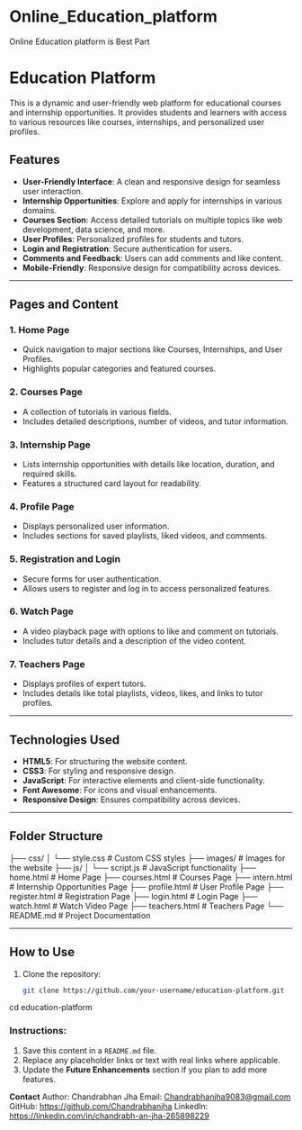# Online_Education_platform
Online Education platform is Best Part 
# Education Platform

This is a dynamic and user-friendly web platform for educational courses and internship opportunities. It provides students and learners with access to various resources like courses, internships, and personalized user profiles.

## Features

- **User-Friendly Interface**: A clean and responsive design for seamless user interaction.
- **Internship Opportunities**: Explore and apply for internships in various domains.
- **Courses Section**: Access detailed tutorials on multiple topics like web development, data science, and more.
- **User Profiles**: Personalized profiles for students and tutors.
- **Login and Registration**: Secure authentication for users.
- **Comments and Feedback**: Users can add comments and like content.
- **Mobile-Friendly**: Responsive design for compatibility across devices.

---

## Pages and Content

### 1. **Home Page**
   - Quick navigation to major sections like Courses, Internships, and User Profiles.
   - Highlights popular categories and featured courses.

### 2. **Courses Page**
   - A collection of tutorials in various fields.
   - Includes detailed descriptions, number of videos, and tutor information.

### 3. **Internship Page**
   - Lists internship opportunities with details like location, duration, and required skills.
   - Features a structured card layout for readability.

### 4. **Profile Page**
   - Displays personalized user information.
   - Includes sections for saved playlists, liked videos, and comments.

### 5. **Registration and Login**
   - Secure forms for user authentication.
   - Allows users to register and log in to access personalized features.

### 6. **Watch Page**
   - A video playback page with options to like and comment on tutorials.
   - Includes tutor details and a description of the video content.

### 7. **Teachers Page**
   - Displays profiles of expert tutors.
   - Includes details like total playlists, videos, likes, and links to tutor profiles.

---

## Technologies Used

- **HTML5**: For structuring the website content.
- **CSS3**: For styling and responsive design.
- **JavaScript**: For interactive elements and client-side functionality.
- **Font Awesome**: For icons and visual enhancements.
- **Responsive Design**: Ensures compatibility across devices.

---

## Folder Structure

├── css/ │
└── style.css # Custom CSS styles
├── images/ # Images for the website ├── js/ │
└── script.js # JavaScript functionality
├── home.html # Home Page
├── courses.html # Courses Page
├── intern.html # Internship Opportunities Page 
├── profile.html # User Profile Page 
├── register.html # Registration Page
├── login.html # Login Page
├── watch.html # Watch Video Page
├── teachers.html # Teachers Page
└── README.md # Project Documentation


---

## How to Use

1. Clone the repository:
   ```bash
   git clone https://github.com/your-username/education-platform.git
cd education-platform

### Instructions:
1. Save this content in a `README.md` file.
2. Replace any placeholder links or text with real links where applicable.
3. Update the **Future Enhancements** section if you plan to add more features.

**Contact**
Author: Chandrabhan Jha
Email: Chandrabhanjha9083@gmail.com
GitHub: https://github.com/Chandrabhanjha
LinkedIn: https://linkedin.com/in/chandrabh-an-jha-265898229

